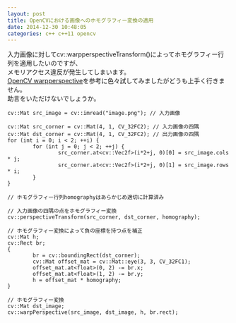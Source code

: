 ```yaml
---
layout: post
title: OpenCVにおける画像へのホモグラフィー変換の適用
date: 2014-12-30 10:48:05
categories: c++ c++11 opencv
---
```

<p>入力画像に対してcv::warpperspectiveTransform()によってホモグラフィー行列を適用したいのですが、<br>
メモリアクセス違反が発生してしまいます。  <br>
<a href="https://stackoverflow.com/questions/6087241/opencv-warpperspective">OpenCV warpperspective</a>を参考に色々試してみましたがどうも上手く行きません。<br>
助言をいただけないでしょうか。</p>

<pre><code>cv::Mat src_image = cv::imread("image.png"); // 入力画像

cv::Mat src_corner = cv::Mat(4, 1, CV_32FC2); // 入力画像の四隅
cv::Mat dst_corner = cv::Mat(4, 1, CV_32FC2); // 出力画像の四隅 
for (int i = 0; i &lt; 2; ++i) {
        for (int j = 0; j &lt; 2; ++j) {
                src_corner.at&lt;cv::Vec2f&gt;(i*2+j, 0)[0] = src_image.cols * j;
                src_corner.at&lt;cv::Vec2f&gt;(i*2+j, 0)[1] = src_image.rows * i;
        }
}

// ホモグラフィー行列homographyはあらかじめ適切に計算済み

// 入力画像の四隅の点をホモグラフィー変換
cv::perspectiveTransform(src_corner, dst_corner, homography);

// ホモグラフィー変換によって負の座標を持つ点を補正
cv::Mat h;
cv::Rect br;
{
        br = cv::boundingRect(dst_corner);
        cv::Mat offset_mat = cv::Mat::eye(3, 3, CV_32FC1);
        offset_mat.at&lt;float&gt;(0, 2) -= br.x;
        offset_mat.at&lt;float&gt;(1, 2) -= br.y;
        h = offset_mat * homography;
}

// ホモグラフィー変換
cv::Mat dst_image;
cv::warpPerspective(src_image, dst_image, h, br.rect);
</code></pre>
